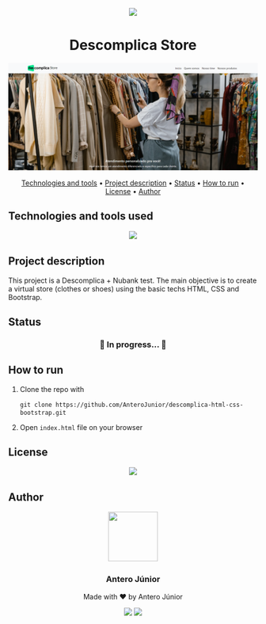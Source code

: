 <p align='center'>
    <img src="https://accounts.descomplica.com.br/static/images/favicon.png" />
</p>

<h1 align='center'>Descomplica Store</h1>

<img src="./assets/descomplica-store.png">

<p align='center'>
  <a href='#technologies-and-tools-used'>Technologies and tools</a> •
  <a href='#project-description'>Project description</a> •
  <a href='#status'>Status</a> •
  <a href='#run'>How to run</a> •
  <a href='#license'>License</a> •
  <a href='#author'>Author</a>
</p>

<h2 id="technologies-and-tools-used">Technologies and tools used</h2>

<p align="center">
  <a href="https://skillicons.dev">
    <img src="https://skillicons.dev/icons?i=html,css,bootstrap,git,github,vscode&perline=3" />
  </a>
</p>

<h2 id='project-description'>Project description</h2>

This project is a Descomplica + Nubank test. The main objective is to create a virtual store (clothes or shoes) using the basic techs HTML, CSS and Bootstrap.

<h2 id='status'>Status</h2>

<h3 align='center'>🚧 In progress... 🚧</h3>

<h2 id='run'>How to run</h2>

1. Clone the repo with 

    ```
    git clone https://github.com/AnteroJunior/descomplica-html-css-bootstrap.git
    ```

2. Open <code>index.html</code> file on your browser

<h2 id='license'>License</h2>
    <p align='center'>
        <img src="https://img.shields.io/github/license/anterojunior/descomplica-html-css-bootstrap" />
    </p>

<h2 id='author'>Author</h2>
    <div align='center'>
        <img src="https://avatars.githubusercontent.com/u/25884170?v=4" width='100' height='100'/>
        <h3>Antero Júnior</h3>
        <p>Made with ❤️ by Antero Júnior
        <p style='text-align: center'>
            <a href='https://www.linkedin.com/in/antero-arcanjo/' target='_blank'><img src='https://img.shields.io/badge/Antero_Arcanjo-informational&?logo=linkedin&labelColor=blue&color=blue' /></a>
            <a><img src='https://img.shields.io/badge/anterojunior1530@gmail.com-red?&logo=gmail&labelColor=white' /></a>
        </p>
    </div>